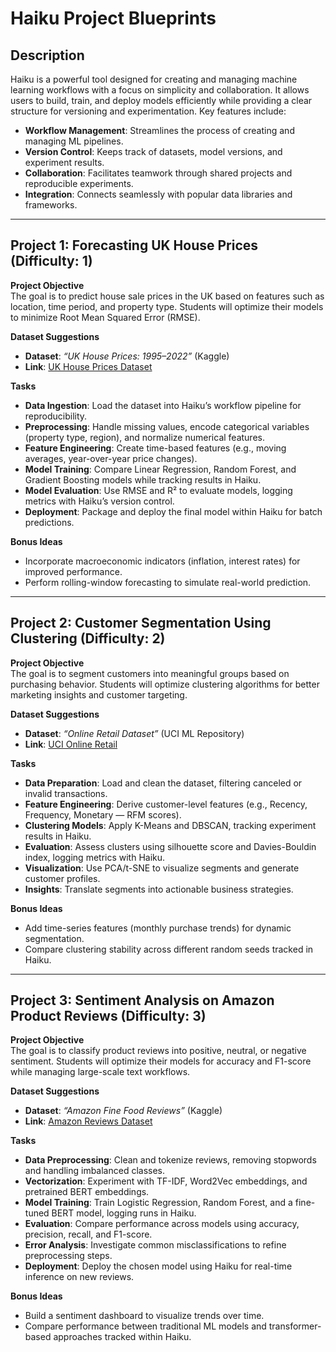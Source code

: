 # Haiku Project Blueprints

## Description  

Haiku is a powerful tool designed for creating and managing machine learning workflows with a focus on simplicity and collaboration. It allows users to build, train, and deploy models efficiently while providing a clear structure for versioning and experimentation. Key features include:  

- **Workflow Management**: Streamlines the process of creating and managing ML pipelines.  
- **Version Control**: Keeps track of datasets, model versions, and experiment results.  
- **Collaboration**: Facilitates teamwork through shared projects and reproducible experiments.  
- **Integration**: Connects seamlessly with popular data libraries and frameworks.  

---

## Project 1: Forecasting UK House Prices (Difficulty: 1)  

**Project Objective**  
The goal is to predict house sale prices in the UK based on features such as location, time period, and property type. Students will optimize their models to minimize Root Mean Squared Error (RMSE).  

**Dataset Suggestions**  
- **Dataset**: *“UK House Prices: 1995–2022”* (Kaggle)  
- **Link**: [UK House Prices Dataset](https://www.kaggle.com/datasets/khushikhushikhushi/uk-house-prices-1995-to-2022)  

**Tasks**  
- **Data Ingestion**: Load the dataset into Haiku’s workflow pipeline for reproducibility.  
- **Preprocessing**: Handle missing values, encode categorical variables (property type, region), and normalize numerical features.  
- **Feature Engineering**: Create time-based features (e.g., moving averages, year-over-year price changes).  
- **Model Training**: Compare Linear Regression, Random Forest, and Gradient Boosting models while tracking results in Haiku.  
- **Model Evaluation**: Use RMSE and R² to evaluate models, logging metrics with Haiku’s version control.  
- **Deployment**: Package and deploy the final model within Haiku for batch predictions.  

**Bonus Ideas**  
- Incorporate macroeconomic indicators (inflation, interest rates) for improved performance.  
- Perform rolling-window forecasting to simulate real-world prediction.  

---

## Project 2: Customer Segmentation Using Clustering (Difficulty: 2)  

**Project Objective**  
The goal is to segment customers into meaningful groups based on purchasing behavior. Students will optimize clustering algorithms for better marketing insights and customer targeting.  

**Dataset Suggestions**  
- **Dataset**: *“Online Retail Dataset”* (UCI ML Repository)  
- **Link**: [UCI Online Retail](https://archive.ics.uci.edu/ml/datasets/Online+Retail)  

**Tasks**  
- **Data Preparation**: Load and clean the dataset, filtering canceled or invalid transactions.  
- **Feature Engineering**: Derive customer-level features (e.g., Recency, Frequency, Monetary — RFM scores).  
- **Clustering Models**: Apply K-Means and DBSCAN, tracking experiment results in Haiku.  
- **Evaluation**: Assess clusters using silhouette score and Davies-Bouldin index, logging metrics with Haiku.  
- **Visualization**: Use PCA/t-SNE to visualize segments and generate customer profiles.  
- **Insights**: Translate segments into actionable business strategies.  

**Bonus Ideas**  
- Add time-series features (monthly purchase trends) for dynamic segmentation.  
- Compare clustering stability across different random seeds tracked in Haiku.  

---

## Project 3: Sentiment Analysis on Amazon Product Reviews (Difficulty: 3)  

**Project Objective**  
The goal is to classify product reviews into positive, neutral, or negative sentiment. Students will optimize their models for accuracy and F1-score while managing large-scale text workflows.  

**Dataset Suggestions**  
- **Dataset**: *“Amazon Fine Food Reviews”* (Kaggle)  
- **Link**: [Amazon Reviews Dataset](https://www.kaggle.com/datasets/snap/amazon-fine-food-reviews)  

**Tasks**  
- **Data Preprocessing**: Clean and tokenize reviews, removing stopwords and handling imbalanced classes.  
- **Vectorization**: Experiment with TF-IDF, Word2Vec embeddings, and pretrained BERT embeddings.  
- **Model Training**: Train Logistic Regression, Random Forest, and a fine-tuned BERT model, logging runs in Haiku.  
- **Evaluation**: Compare performance across models using accuracy, precision, recall, and F1-score.  
- **Error Analysis**: Investigate common misclassifications to refine preprocessing steps.  
- **Deployment**: Deploy the chosen model using Haiku for real-time inference on new reviews.  

**Bonus Ideas**  
- Build a sentiment dashboard to visualize trends over time.  
- Compare performance between traditional ML models and transformer-based approaches tracked within Haiku.  
